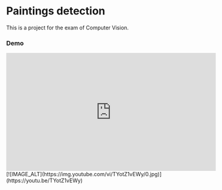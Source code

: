 # Paintings detection
This is a project for the exam of Computer Vision.

### Demo
 <iframe width="560" 
         height="315" 
         src="https://youtu.be/TYotZ1vEWy" 
         title="Painting detection" 
         frameborder="0" 
         allow="accelerometer; autoplay; clipboard-write; encrypted-media; gyroscope; picture-in-picture" 
         allowfullscreen>
 </iframe>
 [![IMAGE_ALT](https://img.youtube.com/vi/TYotZ1vEWy/0.jpg)](https://youtu.be/TYotZ1vEWy)
